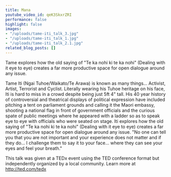 ```yaml
---
title: Mana
youtube_video_id: qeK3SkxrZRI
performance: false
highlight: false
images:
- "/uploads/tame-iti_talk_3.jpg"
- "/uploads/tame-iti_talk_1.jpg"
- "/uploads/tame-iti_talk_2.1.jpg"
related_blog_posts: []
---
```


Tame explores how the old saying of "Te ka nohi ki te ka nohi" (Dealing with it eye to eye) creates a far more productive space for open dialogue around any issue.

Tame Iti (Ngai Tuhoe/Waikato/Te Arawa) is known as many things... Activist, Artist, Terrorist and Cyclist. Literally wearing his Tuhoe heritage on his face, Iti is hard to miss in a crowd despite being just 5ft 4" tall. His 40 year history of controversial and theatrical displays of political expression have included pitching a tent on parliament grounds and calling it the Maori embassy, shooting a national flag in front of government officials and the curious spate of public meetings where he appeared with a ladder so as to speak eye to eye with officials who were seated on stage. Iti explores how the old saying of "Te ka nohi ki te ka nohi" (Dealing with it eye to eye) creates a far more productive space for open dialogue around any issue. "No one can tell you that you are not important and your experience does not matter and if they do... I challenge them to say it to your face... where they can see your eyes and feel your breath."

This talk was given at a TEDx event using the TED conference format but independently organized by a local community. Learn more at http://ted.com/tedx

